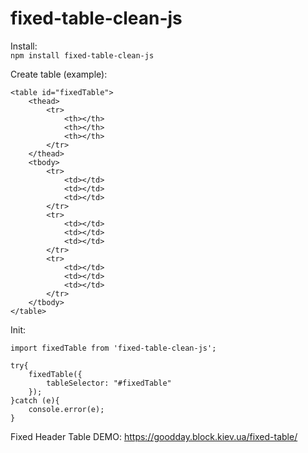 # fixed-table-clean-js

Install:  
`npm install fixed-table-clean-js`  

Create table (example):
```
<table id="fixedTable">
    <thead>
        <tr>
            <th></th>
            <th></th>
            <th></th>
        </tr>
    </thead>
    <tbody>
        <tr>
            <td></td>
            <td></td>
            <td></td>
        </tr>
        <tr>
            <td></td>
            <td></td>
            <td></td>
        </tr>
        <tr>
            <td></td>
            <td></td>
            <td></td>
        </tr>
    </tbody>
</table>
```

Init:  
```
import fixedTable from 'fixed-table-clean-js';  

try{
    fixedTable({
        tableSelector: "#fixedTable"
    });
}catch (e){
    console.error(e);
}
```

Fixed Header Table
DEMO: https://goodday.block.kiev.ua/fixed-table/